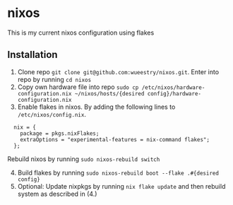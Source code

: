 # nixos
This is my current nixos configuration using flakes

## Installation
1. Clone repo `git clone git@github.com:wueestry/nixos.git`. Enter into repo by running `cd nixos`
2. Copy own hardware file into repo `sudo cp /etc/nixos/hardware-configuration.nix ~/nixos/hosts/{desired config}/hardware-configuration.nix`
3. Enable flakes in nixos. By adding the following lines to `/etc/nixos/config.nix`.
```
  nix = {
    package = pkgs.nixFlakes;
    extraOptions = "experimental-features = nix-command flakes";
  };
   ```
  Rebuild nixos by running `sudo nixos-rebuild switch`

4. Build flakes by running `sudo nixos-rebuild boot --flake .#{desired config}`
5. Optional: Update nixpkgs by running `nix flake update` and then rebuild system as described in (4.)
